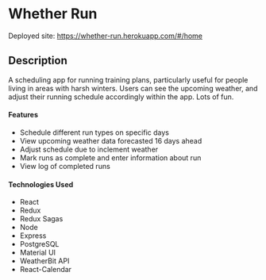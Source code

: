 # Whether Run

Deployed site: https://whether-run.herokuapp.com/#/home

## Description

A scheduling app for running training plans, particularly useful for people living in areas with harsh winters. Users can see the upcoming weather, and adjust their running schedule accordingly within the app. Lots of fun.

#### Features

- Schedule different run types on specific days
- View upcoming weather data forecasted 16 days ahead
- Adjust schedule due to inclement weather
- Mark runs as complete and enter information about run
- View log of completed runs

#### Technologies Used

- React
- Redux
- Redux Sagas
- Node
- Express
- PostgreSQL
- Material UI
- WeatherBit API
- React-Calendar
